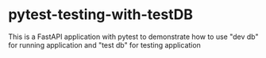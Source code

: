 # pytest-testing-with-testDB
This is a FastAPI application with pytest to demonstrate how to use "dev db" for running application and "test db" for testing application
